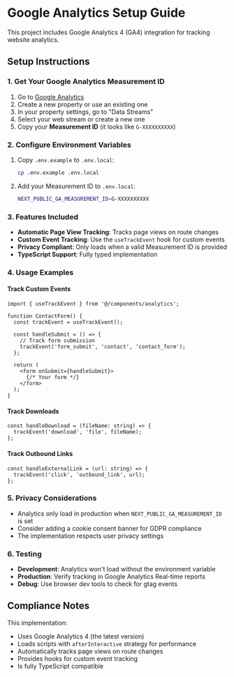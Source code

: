 # Google Analytics Setup Guide

This project includes Google Analytics 4 (GA4) integration for tracking website analytics.

## Setup Instructions

### 1. Get Your Google Analytics Measurement ID

1. Go to [Google Analytics](https://analytics.google.com/)
2. Create a new property or use an existing one
3. In your property settings, go to "Data Streams"
4. Select your web stream or create a new one
5. Copy your **Measurement ID** (it looks like `G-XXXXXXXXXX`)

### 2. Configure Environment Variables

1. Copy `.env.example` to `.env.local`:
   ```bash
   cp .env.example .env.local
   ```

2. Add your Measurement ID to `.env.local`:
   ```bash
   NEXT_PUBLIC_GA_MEASUREMENT_ID=G-XXXXXXXXXX
   ```

### 3. Features Included

- **Automatic Page View Tracking**: Tracks page views on route changes
- **Custom Event Tracking**: Use the `useTrackEvent` hook for custom events
- **Privacy Compliant**: Only loads when a valid Measurement ID is provided
- **TypeScript Support**: Fully typed implementation

### 4. Usage Examples

#### Track Custom Events

```tsx
import { useTrackEvent } from '@/components/analytics';

function ContactForm() {
  const trackEvent = useTrackEvent();

  const handleSubmit = () => {
    // Track form submission
    trackEvent('form_submit', 'contact', 'contact_form');
  };

  return (
    <form onSubmit={handleSubmit}>
      {/* Your form */}
    </form>
  );
}
```

#### Track Downloads

```tsx
const handleDownload = (fileName: string) => {
  trackEvent('download', 'file', fileName);
};
```

#### Track Outbound Links

```tsx
const handleExternalLink = (url: string) => {
  trackEvent('click', 'outbound_link', url);
};
```

### 5. Privacy Considerations

- Analytics only load in production when `NEXT_PUBLIC_GA_MEASUREMENT_ID` is set
- Consider adding a cookie consent banner for GDPR compliance
- The implementation respects user privacy settings

### 6. Testing

- **Development**: Analytics won't load without the environment variable
- **Production**: Verify tracking in Google Analytics Real-time reports
- **Debug**: Use browser dev tools to check for gtag events

## Compliance Notes

This implementation:
- Uses Google Analytics 4 (the latest version)
- Loads scripts with `afterInteractive` strategy for performance
- Automatically tracks page views on route changes
- Provides hooks for custom event tracking
- Is fully TypeScript compatible
